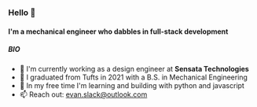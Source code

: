 ### Hello 👋

#### I'm a mechanical engineer who dabbles in full-stack development

##### BIO

- 🏢 I'm currently working as a design engineer at **Sensata Technologies**
- 🧾 I graduated from Tufts in 2021 with a B.S. in Mechanical Engineering
- 🌱 In my free time I'm learning and building with python and javascript
- 📫 Reach out: [evan.slack@outlook.com](evan.slack@outlook.com)

